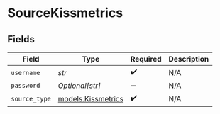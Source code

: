 # SourceKissmetrics


## Fields

| Field                                          | Type                                           | Required                                       | Description                                    |
| ---------------------------------------------- | ---------------------------------------------- | ---------------------------------------------- | ---------------------------------------------- |
| `username`                                     | *str*                                          | :heavy_check_mark:                             | N/A                                            |
| `password`                                     | *Optional[str]*                                | :heavy_minus_sign:                             | N/A                                            |
| `source_type`                                  | [models.Kissmetrics](../models/kissmetrics.md) | :heavy_check_mark:                             | N/A                                            |